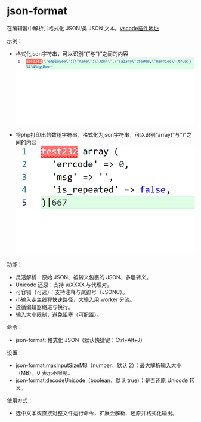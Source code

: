 # json-format

在编辑器中解析并格式化 JSON/类 JSON 文本。[vscode插件地址](https://marketplace.visualstudio.com/items?itemName=saltcoreyan.json-format-sortcore)

示例：
- 格式化json字符串，可以识别“{”与“}”之间的内容
![](./images/format_json.gif)

- 将php打印出的数组字符串，格式化为json字符串，可以识别“array(”与“)”之间的内容
![](./images/format_array.gif)

功能：
- 灵活解析：原始 JSON、被转义包裹的 JSON、多层转义。
- Unicode 还原：支持 \uXXXX 与代理对。
- 可容错（可选）：支持注释与尾逗号（JSONC）。
- 小输入走主线程快速路径，大输入用 worker 分流。
- 遵循编辑器缩进与换行。
- 输入大小限制，避免阻塞（可配置）。

命令：
- json-format: 格式化 JSON（默认快捷键：Ctrl+Alt+J）

设置：
- json-format.maxInputSizeMB（number，默认 2）：最大解析输入大小（MB）。0 表示不限制。
- json-format.decodeUnicode（boolean，默认 true）：是否还原 Unicode 转义。

使用方式：
- 选中文本或直接对整文件运行命令，扩展会解析、还原并格式化输出。